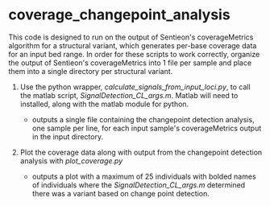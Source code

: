# coverage_changepoint_analysis
This code is designed to run on the output of Sentieon's coverageMetrics algorithm for a structural variant, which generates per-base coverage data for an input bed range. In order for these scripts to work correctly, organize the output of Sentieon's coverageMetrics into 1 file per sample and place them into a single directory per structural variant. 

1. Use the python wrapper, *calculate_signals_from_input_loci.py*, to call the matlab script, *SignalDetection_CL_args.m*. Matlab will need to installed, along with the matlab module for python. 
    * outputs a single file containing the changepoint detection analysis, one sample per line, for each input sample's coverageMetrics output in the input 
  directory.

2. Plot the coverage data along with output from the changepoint detection analysis with *plot_coverage.py*
    * outputs a plot with a maximum of 25 individuals with bolded names of individuals where the *SignalDetection_CL_args.m* determined there was a variant based   on change point detection. 
